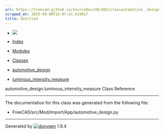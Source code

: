 ```yaml
---
url: https://freecad.github.io/SourceDoc/d9/d83/classautomotive__design_1_1luminous__intensity__measure.html
scraped_at: 2025-09-08T15:07:41.619817
title: Untitled
---
```


  * [ ![](https://www.freecad.org/svg/logo-freecad.svg) ](https://freecadweb.org "FreeCAD")
  * [Index](../../index.html "Index")
  * [Modules](../../modules.html "Modules list")
  * [Classes](../../annotated.html "Annotated list")

  * [automotive_design](../../d4/ddf/namespaceautomotive__design.html)
  * [luminous_intensity_measure](../../d9/d83/classautomotive__design_1_1luminous__intensity__measure.html)

automotive_design.luminous_intensity_measure Class Reference

* * *

The documentation for this class was generated from the following file:

  * FreeCAD/src/Mod/Import/App/automotive_design.py

* * *

Generated by
[![doxygen](../../doxygen.svg)](https://www.doxygen.org/index.html) 1.9.4

